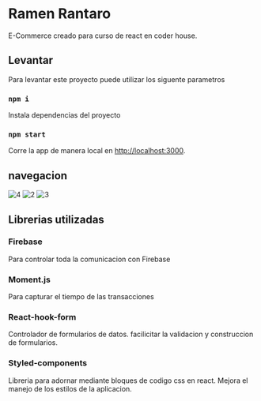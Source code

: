 # Ramen Rantaro

E-Commerce creado para curso de react en coder house.

## Levantar

Para levantar este proyecto puede utilizar los siguente parametros

### `npm i`
Instala dependencias del proyecto

### `npm start`

Corre la app de manera local
en  [http://localhost:3000](http://localhost:3000).



## navegacion 
![4](https://user-images.githubusercontent.com/74918389/143137267-57633d92-c098-4e86-a65f-d02ec1750e87.gif)
![2](https://user-images.githubusercontent.com/74918389/143136944-31ee6fb2-6d29-4ff6-8638-8a4b92414ec3.gif)
![3](https://user-images.githubusercontent.com/74918389/143136945-393f185d-0b2b-4cf0-8f12-06b44b2e421d.gif)


## Librerias utilizadas
 ### Firebase
 Para controlar toda la comunicacion con Firebase
 
 ### Moment.js
 Para capturar el tiempo de las transacciones
 
 ### React-hook-form
 Controlador de formularios de datos. facilicitar la validacion y construccion de formularios.
 
 ### Styled-components
 Libreria para adornar mediante bloques de codigo css en react. Mejora el manejo de los estilos de la aplicacion.
 

